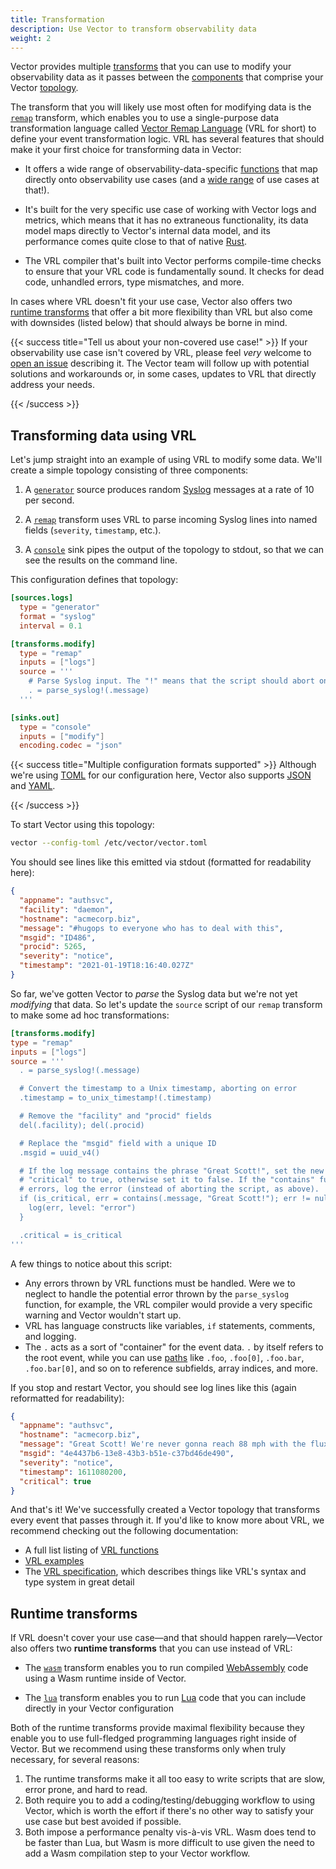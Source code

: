 ```yaml
---
title: Transformation
description: Use Vector to transform observability data
weight: 2
---
```


Vector provides multiple [transforms] that you can use to modify your observability data as it
passes between the [components] that comprise your Vector [topology].

The transform that you will likely use most often for modifying data is the [`remap`][remap]
transform, which enables you to use a single-purpose data transformation language called [Vector
Remap Language][vrl] (VRL for short) to define your event transformation logic. VRL has several
features that should make it your first choice for transforming data in Vector:

* It offers a wide range of observability-data-specific [functions] that map directly onto
  observability use cases (and a [wide range][examples] of use cases at that!).

* It's built for the very specific use case of working with Vector logs and metrics, which means
  that it has no extraneous functionality, its data model maps directly to Vector's internal data
  model, and its performance comes quite close to that of native [Rust].

* The VRL compiler that's built into Vector performs compile-time checks to ensure that your VRL
  code is fundamentally sound. It checks for dead code, unhandled errors, type mismatches, and more.

In cases where VRL doesn't fit your use case, Vector also offers two [runtime
transforms](#runtime-transforms) that offer a bit more flexibility than VRL but
also come with downsides (listed below) that should always be borne in mind.

{{< success title="Tell us about your non-covered use case!" >}}
If your observability use case isn't covered by VRL, please feel *very* welcome to [open an
issue][issue] describing it. The Vector team will follow up with potential solutions and workarounds
or, in some cases, updates to VRL that directly address your needs.

[issue]: https://github.com/timberio/vector/issues/new?assignees=&labels=type%3A+enhancement&template=enhancement.md&title=
{{< /success >}}

## Transforming data using VRL

Let's jump straight into an example of using VRL to modify some data. We'll
create a simple topology consisting of three components:

1. A [`generator`][generator] source produces random [Syslog][syslog] messages at a rate of 10 per
   second.

2. A [`remap`][remap] transform uses VRL to parse incoming Syslog lines
   into named fields (`severity`, `timestamp`, etc.).

3. A [`console`][console] sink pipes the output of the topology to stdout,
   so that we can see the results on the command line.

This configuration defines that topology:

```toml title="vector.toml"
[sources.logs]
  type = "generator"
  format = "syslog"
  interval = 0.1

[transforms.modify]
  type = "remap"
  inputs = ["logs"]
  source = '''
    # Parse Syslog input. The "!" means that the script should abort on error.
    . = parse_syslog!(.message)
  '''

[sinks.out]
  type = "console"
  inputs = ["modify"]
  encoding.codec = "json"
```

{{< success title="Multiple configuration formats supported" >}}
Although we're using [TOML] for our configuration here, Vector also supports [JSON] and [YAML].

[json]: https://json.org
[toml]: https://toml.io
[yaml]: https://yaml.org
{{< /success >}}

To start Vector using this topology:

```bash
vector --config-toml /etc/vector/vector.toml
```

You should see lines like this emitted via stdout (formatted for readability here):

```json
{
  "appname": "authsvc",
  "facility": "daemon",
  "hostname": "acmecorp.biz",
  "message": "#hugops to everyone who has to deal with this",
  "msgid": "ID486",
  "procid": 5265,
  "severity": "notice",
  "timestamp": "2021-01-19T18:16:40.027Z"
}
```

So far, we've gotten Vector to *parse* the Syslog data but we're not yet *modifying* that data. So
let's update the `source` script of our `remap` transform to make some ad hoc transformations:

```toml
[transforms.modify]
type = "remap"
inputs = ["logs"]
source = '''
  . = parse_syslog!(.message)

  # Convert the timestamp to a Unix timestamp, aborting on error
  .timestamp = to_unix_timestamp!(.timestamp)

  # Remove the "facility" and "procid" fields
  del(.facility); del(.procid)

  # Replace the "msgid" field with a unique ID
  .msgid = uuid_v4()

  # If the log message contains the phrase "Great Scott!", set the new field
  # "critical" to true, otherwise set it to false. If the "contains" function
  # errors, log the error (instead of aborting the script, as above).
  if (is_critical, err = contains(.message, "Great Scott!"); err != null) {
    log(err, level: "error")
  }

  .critical = is_critical
'''
```

A few things to notice about this script:

* Any errors thrown by VRL functions must be handled. Were we to neglect to handle the potential
  error thrown by the `parse_syslog` function, for example, the VRL compiler would provide a very
  specific warning and Vector wouldn't start up.
* VRL has language constructs like variables, `if` statements, comments, and logging.
* The `.` acts as a sort of "container" for the event data. `.` by itself refers  to the root event,
  while you can use [paths] like `.foo`, `.foo[0]`, `.foo.bar`, `.foo.bar[0]`, and so on to
  reference subfields, array indices, and more.

If you stop and restart Vector, you should see log lines like this (again
reformatted for readability):

```json
{
  "appname": "authsvc",
  "hostname": "acmecorp.biz",
  "message": "Great Scott! We're never gonna reach 88 mph with the flux capacitor in its current state!",
  "msgid": "4e4437b6-13e8-43b3-b51e-c37bd46de490",
  "severity": "notice",
  "timestamp": 1611080200,
  "critical": true
}
```

And that's it! We've successfully created a Vector topology that transforms every event that passes
through it. If you'd like to know more about VRL, we recommend checking out the following
documentation:

* A full list listing of [VRL functions][functions]
* [VRL examples][examples]
* The [VRL specification][spec], which describes things like VRL's syntax and type system in great
  detail

## Runtime transforms

If VRL doesn't cover your use case—and that should happen rarely—Vector also
offers two **runtime transforms** that you can use instead of VRL:

* The [`wasm`][wasm_transform] transform enables you to run compiled [WebAssembly][wasm] code using
  a Wasm runtime inside of Vector.

* The [`lua`][lua_transform] transform enables you to run [Lua][lua] code that you can include
  directly in your Vector configuration

Both of the runtime transforms provide maximal flexibility because they enable
you to use full-fledged programming languages right inside of Vector. But we
recommend using these transforms only when truly necessary, for several reasons:

1. The runtime transforms make it all too easy to write scripts that are slow,
   error prone, and hard to read.
2. Both require you to add a coding/testing/debugging workflow to using Vector,
   which is worth the effort if there's no other way to satisfy your use case
   but best avoided if possible.
3. Both impose a performance penalty vis-à-vis VRL. Wasm does tend to be faster
   than Lua, but Wasm is more difficult to use given the need to add a
   Wasm compilation step to your Vector workflow.

[components]: /components
[console]: /docs/reference/configuration/sinks/console
[examples]: /docs/reference/vrl/examples
[functions]: /docs/reference/vrl/functions
[generator]: /docs/reference/configuration/transforms/generator
[lua]: https://lua.org
[lua_transform]: /docs/reference/configuration/transforms/lua
[paths]: /docs/reference/vrl/expressions/#path
[remap]: /docs/reference/configuration/transforms/remap
[rust]: https://rust-lang.org
[spec]: /docs/reference/vrl/expressions
[syslog]: https://en.wikipedia.org/wiki/Syslog
[toml]: https://toml.io
[topology]: /docs/setup/deployment/topologies
[transforms]: /transforms
[vrl]: /docs/reference/vrl
[wasm]: https://webassembly.org
[wasm_transform]: /docs/reference/transforms/wasm
